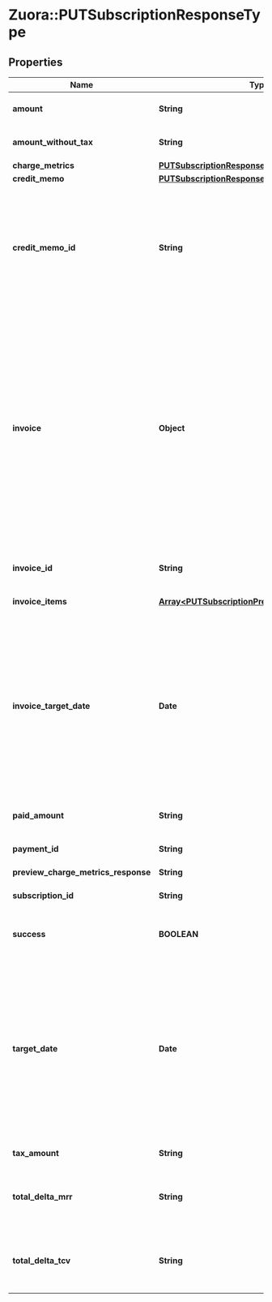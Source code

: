 # Zuora::PUTSubscriptionResponseType

## Properties
Name | Type | Description | Notes
------------ | ------------- | ------------- | -------------
**amount** | **String** | Invoice amount. Preview mode only.  | [optional] 
**amount_without_tax** | **String** | Invoice amount minus tax. Preview mode only.  | [optional] 
**charge_metrics** | [**PUTSubscriptionResponseTypeChargeMetrics**](PUTSubscriptionResponseTypeChargeMetrics.md) |  | [optional] 
**credit_memo** | [**PUTSubscriptionResponseTypeCreditMemo**](PUTSubscriptionResponseTypeCreditMemo.md) |  | [optional] 
**credit_memo_id** | **String** | The credit memo ID, if a credit memo is generated during the subscription process.  **Note:** This field is only available if you have the Advanced AR Settlements feature enabled.  | [optional] 
**invoice** | **Object** | Container for invoices.    **Note:** This field is only available if you set the Zuora REST API minor version to 207.0 or later in the request header. Also, the response structure is changed and the following invoice related response fields are moved to this **invoice** container:       * amount    * amountWithoutTax    * taxAmount    * invoiceItems    * targetDate    * chargeMetrics  | [optional] 
**invoice_id** | **String** | Invoice ID, if an invoice is generated during the update.  | [optional] 
**invoice_items** | [**Array&lt;PUTSubscriptionPreviewInvoiceItemsType&gt;**](PUTSubscriptionPreviewInvoiceItemsType.md) | Container for invoice items.  | [optional] 
**invoice_target_date** | **Date** | Date through which charges are calculated on the invoice, as yyyy-mm-dd. Preview mode only.  **Note:** This field is only available if you do not specify the Zuora REST API minor version or specify the minor version to 186.0, 187.0, 188.0, 189.0, and 196.0. See [Zuora REST API Versions](https://www.zuora.com/developer/api-reference/#section/API-Versions) for more information.  | [optional] 
**paid_amount** | **String** | Payment amount, if a payment is collected  | [optional] 
**payment_id** | **String** | Payment ID, if a payment is collected.  | [optional] 
**preview_charge_metrics_response** | **String** |  | [optional] 
**subscription_id** | **String** | The ID of the resulting new subscription.  | [optional] 
**success** | **BOOLEAN** | Returns &#x60;true&#x60; if the request was processed successfully.  | [optional] 
**target_date** | **Date** | Date through which to calculate charges if an invoice is generated, as yyyy-mm-dd. Default is current date.  **Note:** This field is only available if you set the Zuora REST API minor version to 207.0 or later in the request header. See [Zuora REST API Versions](https://www.zuora.com/developer/api-reference/#section/API-Versions) for more information.  | [optional] 
**tax_amount** | **String** | Tax amount on the invoice.  | [optional] 
**total_delta_mrr** | **String** | Change in the subscription monthly recurring revenue as a result of the update.  | [optional] 
**total_delta_tcv** | **String** | Change in the total contracted value of the subscription as a result of the update.  | [optional] 


